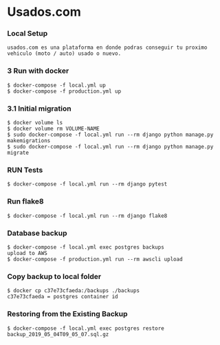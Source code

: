 # Usados.com

### Local Setup
    usados.com es una plataforma en donde podras conseguir tu proximo vehiculo (moto / auto) usado o nuevo.

### 3 Run with docker
    $ docker-compose -f local.yml up
    $ docker-compose -f production.yml up

### 3.1 Initial migration
    $ docker volume ls
    $ docker volume rm VOLUME-NAME
    $ sudo docker-compose -f local.yml run --rm django python manage.py makemigrations
    $ sudo docker-compose -f local.yml run --rm django python manage.py migrate

### RUN Tests
    $ docker-compose -f local.yml run --rm django pytest

### Run flake8
    $ docker-compose -f local.yml run --rm django flake8

### Database backup
    $ docker-compose -f local.yml exec postgres backups
    upload to AWS
    $ docker-compose -f production.yml run --rm awscli upload

### Copy backup to local folder
    $ docker cp c37e73cfaeda:/backups ./backups
    c37e73cfaeda = postgres container id

### Restoring from the Existing Backup
    $ docker-compose -f local.yml exec postgres restore backup_2019_05_04T09_05_07.sql.gz